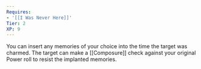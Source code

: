 ```yaml
---
Requires:
- '[[I Was Never Here]]'
Tier: 2
XP: 9
---
```


You can insert any memories of your choice into the time the target was charmed. The target can make a [[Composure]] check against your original Power roll to resist the implanted memories.